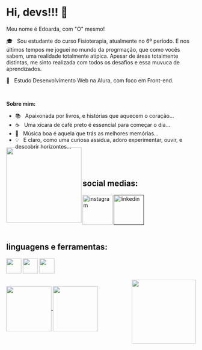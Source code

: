 <h1>Hi, devs!!! 👋</h1>
<p>Meu nome é Edoarda, com "O" mesmo!</p>
<p> 🎓 &nbsp; Sou estudante do curso Fisioterapia, atualmente no 6º período. E nos últimos tempos me joguei no mundo da progrmação, que como vocês sabem, uma realidade totalmente atípica. Apesar de áreas totalmente distintas, me sinto realizada com todos os desafios e essa muvuca de aprendizados.</p>
 <p>🎯 &nbsp; Estudo Desenvolvimento Web na Alura, com foco em Front-end.</p>

</br>

**Sobre mim:**

- 📚 &nbsp; Apaixonada por livros, e histórias que aquecem o coração...
- ☕ &nbsp; Uma xícara de café preto é essencial para começar o dia...
- 🎼 &nbsp; Música boa é aquela que trás as melhores memórias...
- 💡 &nbsp; E claro, como uma curiosa assídua, adoro experimentar, ouvir, e descobrir horizontes...

<img align="left" width="200px" style="margin-top:-20px" src="https://user-images.githubusercontent.com/126485412/234019091-d634f724-a229-4549-9090-2abce33744d1.jpg">

</br>
</br>

<div style="display: inline_block">
  <h2 align="left">social medias:</h2>
  <a href="https://www.instagram.com/edoarda.depine/">
    <img align="left" width="80px" src="https://i.ibb.co/qkGSp1D/instagram.png" alt="instagram" style="vertical-align:top;">
  </a>
  <a href="">
    <img width="80px" src="https://i.ibb.co/RyZx12b/linkedin.png" alt="linkedin" style="vertical-align:top;">
  </a>
</div>

</br>

<div>
  <div style="display: inline_block">
    <h2>linguagens e ferramentas:</h2>
    <img align="center" src="https://cdn.jsdelivr.net/gh/devicons/devicon/icons/javascript/javascript-original.svg" width="40" height="40"/>
    <img align="center" src="https://cdn.jsdelivr.net/gh/devicons/devicon/icons/html5/html5-original.svg" width="40" height="40"/>
    <img align="center" src="https://cdn.jsdelivr.net/gh/devicons/devicon/icons/css3/css3-original.svg" width="40" height="40"/>       
  </div>
  
 </br>
 
 <img width="170px" align="right" src="https://user-images.githubusercontent.com/126485412/234028162-5397adc6-6134-481c-a795-5cf726f1c823.jpg">

</br>

<a href="https://github.com/EdoardaDepine">
<img align="center" height="120em" src="https://github-readme-stats.vercel.app/api/top-langs/?username=EdoardaDepine&layout=compact&langs_count=7&theme=dracula"/>

<img align="center" height="120em" src="https://github-readme-stats.vercel.app/api?username=EdoardaDepine&show_icons=true&theme=dracula&include_all_commits=true&count_private=true"/>

          

          
